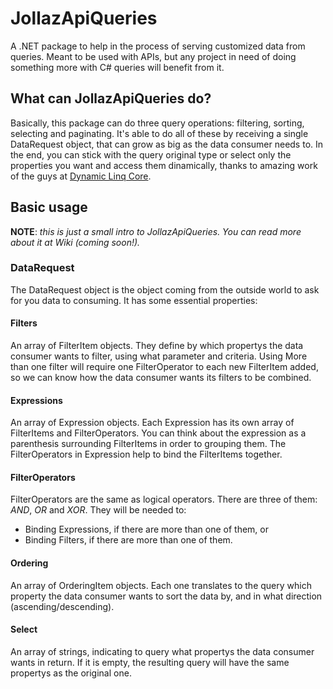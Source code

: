 # JollazApiQueries
A .NET package to help in the process of serving customized data from queries. Meant to be used with APIs, but any project in need of doing something more with C# queries will benefit from it.

## What can JollazApiQueries do?
Basically, this package can do three query operations: filtering, sorting, selecting and paginating. It's able to do all of these by receiving a single DataRequest object, that can grow as big as the data consumer needs to. In the end, you can stick with the query original type or select only the properties you want and access them dinamically, thanks to amazing work of the guys at [Dynamic Linq Core](https://github.com/StefH/System.Linq.Dynamic.Core).

## Basic usage
**NOTE**: *this is just a small intro to JollazApiQueries. You can read more about it at Wiki (coming soon!).*

### DataRequest
The DataRequest object is the object coming from the outside world to ask for you data to consuming. It has some essential properties:

#### Filters
An array of FilterItem objects. They define by which propertys the data consumer wants to filter, using what parameter and criteria. Using More than one filter will require one FilterOperator to each new FilterItem added, so we can know how the data consumer wants its filters to be combined.

#### Expressions
An array of Expression objects. Each Expression has its own array of FilterItems and FilterOperators. You can think about the expression as a parenthesis surrounding FilterItems in order to grouping them. The FilterOperators in Expression help to bind the FilterItems together.

#### FilterOperators
FilterOperators are the same as logical operators. There are three of them: *AND*, *OR* and *XOR*. They will be needed to:
* Binding Expressions, if there are more than one of them, or
* Binding Filters, if there are more than one of them.

#### Ordering
An array of OrderingItem objects. Each one translates to the query which property the data consumer wants to sort the data by, and in what direction (ascending/descending).

#### Select
An array of strings, indicating to query what propertys the data consumer wants in return. If it is empty, the resulting query will have the same propertys as the original one.
